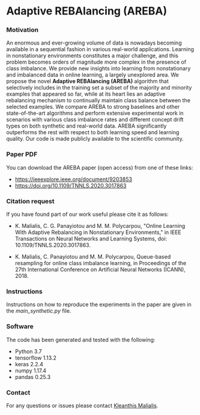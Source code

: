 # Adaptive REBAlancing (AREBA)

### Motivation
An enormous and ever-growing volume of data is nowadays becoming available in a sequential fashion in various real-world applications. Learning in nonstationary environments constitutes a major challenge, and this problem becomes orders of magnitude more complex in the presence of class imbalance. We provide new insights into learning from nonstationary and imbalanced data in online learning, a largely unexplored area. We propose the novel **Adaptive REBAlancing (AREBA)** algorithm that selectively includes in the training set a subset of the majority and minority examples that appeared so far, while at its heart lies an adaptive rebalancing mechanism to continually maintain class balance between the selected examples. We compare AREBA to strong baselines and other state-of-the-art algorithms and perform extensive experimental work in scenarios with various class imbalance rates and different concept drift types on both synthetic and real-world data. AREBA significantly outperforms the rest with respect to both learning speed and learning quality. Our code is made publicly available to the scientific community.

### Paper PDF
You can download the AREBA paper (open access) from one of these links:
- https://ieeexplore.ieee.org/document/9203853
- https://doi.org/10.1109/TNNLS.2020.3017863

### Citation request
If you have found part of our work useful please cite it as follows:

- K. Malialis, C. G. Panayiotou and M. M. Polycarpou, "Online Learning With Adaptive Rebalancing in Nonstationary Environments," in IEEE Transactions on Neural Networks and Learning Systems, doi: 10.1109/TNNLS.2020.3017863.

- K. Malialis, C. Panayiotou and M. M. Polycarpou, Queue-based resampling for online class imbalance learning, in Proceedings of the 27th International Conference on Artificial Neural Networks (ICANN), 2018.

### Instructions
Instructions on how to reproduce the experiments in the paper are given in the *main_synthetic.py* file.

### Software
The code has been generated and tested with the following:
- Python 3.7
- tensorflow 1.13.2
- keras 2.2.4
- numpy 1.17.4
- pandas 0.25.3

### Contact
For any questions or issues please contact [Kleanthis Malialis](https://malialis.bitbucket.io/).

